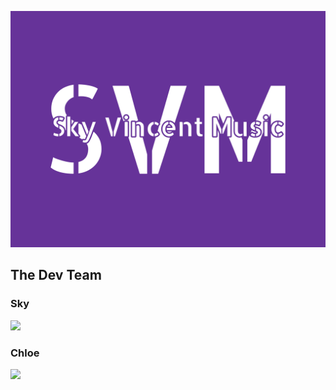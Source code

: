 ![Logo](sky-vincent-music-high-resolution-logo.png)
## The Dev Team
### Sky
<p align="left">
<a href="https://github.com/SkylarPlayz348">
  <img height="180em" src="https://github-readme-stats-eight-theta.vercel.app/api?username=SkylarPlayz348&show_icons=true&theme=omni&include_all_commits=true&count_private=true"/>
</a>

### Chloe
<p align="left">
<a href="https://github.com/SkylarPlayz348">
  <img height="180em" src="https://github-readme-stats-eight-theta.vercel.app/api?username=Chloeser&show_icons=true&theme=omni&include_all_commits=true&count_private=true"/>
</a>
